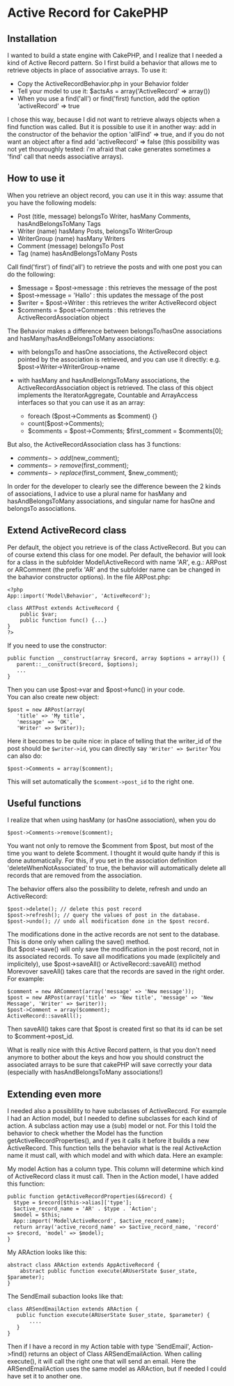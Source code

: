 Active Record for CakePHP
=========================

Installation
------------
I wanted to build a state engine with CakePHP, and I realize that I needed a kind of Active Record pattern. 
So I first build a behavior that allows me to retrieve objects in place of associative arrays.
To use it:
* Copy the ActiveRecordBehavior.php in your Behavior folder
* Tell your model to use it: $actsAs = array('ActiveRecord' => array(<options>))
* When you use a find('all') or find('first) function, add the option 'activeRecord' => true

I chose this way, because I did not want to retrieve always objects when a find function was called. 
But it is possible to use it in another way: add in the constructor of the behavior the option 'allFind' => true, and if you do not want an object after a find add 'activeRecord' => false (this possibility was not yet thouroughly tested: i'm afraid that cake generates sometimes a 'find' call that needs associative arrays).

How to use it
-------------
When you retrieve an object record, you can use it in this way: assume that you have the following models:
* Post (title, message) belongsTo Writer, hasMany Comments, hasAndBelongsToMany Tags
* Writer (name) hasMany Posts, belongsTo WriterGroup
* WriterGroup (name) hasMany Writers
* Comment (message) belongsTo Post
* Tag (name) hasAndBelongsToMany Posts

Call find('first') of find('all') to retrieve the posts and with one post you can do the following:
* $message = $post->message : this retrieves the message of the post
* $post->message = 'Hallo' : this updates the message of the post
* $writer = $post->Writer : this retrieves the writer ActiveRecord object
* $comments = $post->Comments : this retrieves the ActiveRecordAssociation object

The Behavior makes a difference between belongsTo/hasOne associations and hasMany/hasAndBelongsToMany associations:
* with belongsTo and hasOne associations, the ActiveRecord object pointed by the association is retrieved, and you can use
it directly: e.g. $post->Writer->WriterGroup->name
* with hasMany and hasAndBelongsToMany associations, the ActiveRecordAssociation object is retrieved. The class of this object implements the IteratorAggregate, Countable and ArrayAccess interfaces so that you can use it as an array:

  * foreach ($post->Comments as $comment) {}
  * count($post->Comments);  
  * $comments = $post->Comments; $first_comment = $comments[0];  


But also, the ActiveRecordAssociation class has 3 functions:
  * $comments->add($new_comment);
  * $comments->remove($first_comment);
  * $comments->replace($first_comment, $new_comment);

In order for the developer to clearly see the difference beween the 2 kinds of associations, I advice to use a plural name for hasMany and hasAndBelongsToMany associations, and singular name for hasOne and belongsTo associations.

Extend ActiveRecord class
-------------------------
Per default, the object you retrieve is of the class ActiveRecord. But you can of course extend this class for one model.
Per default, the behavior will look for a class in the subfolder Model\ActiveRecord with name 'AR<model name>', e.g.: ARPost or ARComment (the prefix 'AR' and the subfolder name can be changed in the bahavior constructor options).
In the file ARPost.php:

    <?php
    App::import('Model\Behavior', 'ActiveRecord');
    
    class ARTPost extends ActiveRecord {
        public $var;
        public function func() {...}
    }
    ?>

If you need to use the constructor:

    public function __construct(array $record, array $options = array()) {
       parent::__construct($record, $options);
       ...
    }


Then you can use $post->var and $post->func() in your code.  
You can also create new object:

    $post = new ARPost(array(
       'title' => 'My title',
       'message' => 'OK',
       'Writer' => $writer));

Here it becomes to be quite nice: in place of telling that the writer_id of the post should be `$writer->id`, you can directly say `'Writer' => $writer`
You can also do:

    $post->Comments = array($comment);
    
This will set automatically the `$comment->post_id` to the right one. 

Useful functions
----------------
I realize that when using hasMany (or hasOne association), when you do

    $post->Comments->remove($comment);
    
You want not only to remove the $comment from $post, but most of the time you want to delete $comment. 
I thought it would quite handy if this is done automatically. For this, if you set in the association definition 'deleteWhenNotAssociated' to true, the behavior will automatically delete all records that are removed from the association.

The behavior offers also the possibility to delete, refresh and undo an ActiveRecord:

    $post->delete(); // delete this post record
    $post->refresh(); // query the values of post in the database.
    $post->undo(); // undo all modification done in the $post record.
    
The modifications done in the active records are not sent to the database. This is done only when calling the save() method.  
But $post->save() will only save the modification in the post record, not in its associated records. To save all modifications you made (explicitely and implicitely), use $post->saveAll() or ActiveRecord::saveAll() method
Morevover saveAll() takes care that the records are saved in the right order. For example:

    $comment = new ARComment(array('message' => 'New message'));
    $post = new ARPost(array('title' => 'New title', 'message' => 'New Message', 'Writer' => $writer));
    $post->Comment = array($comment);
    ActiveRecord::saveAll();
    
Then saveAll() takes care that $post is created first so that its id can be set to $comment->post_id.  

What is really nice with this Active Record pattern, is that you don't need anymore to bother about the keys and how you should construct the associated arrays to be sure that cakePHP will save correctly your data (especially with hasAndBelongsToMany associations!)

Extending even more
-------------------
I needed also a possiblility to have subclasses of ActiveRecord. For example I had an Action model, but I needed to define subclasses for each kind of action. A subclass action may use a (sub) model or not.
For this I told the behavior to check whether the Model has the function getActiveRecordProperties(), and if yes it calls it before it builds a new ActiveRecord.
This function tells the behavior what is the real ActiveAction name it must call, with which model and with which data. Here an example:

My model Action has a column type. This column will determine which kind of ActiveRecord class it must call.
Then in the Action model, I have added this function:

    public function getActiveRecordProperties(&$record) {
      $type = $record[$this->alias]['type'];
      $active_record_name = 'AR' . $type . 'Action';
      $model = $this;
      App::import('Model\ActiveRecord', $active_record_name);
      return array('active_record_name' => $active_record_name, 'record' => $record, 'model' => $model);
    }
    
My ARAction looks like this:

    abstract class ARAction extends AppActiveRecord {
        abstract public function execute(ARUserState $user_state, $parameter);
    }

The SendEmail subaction looks like that:

    class ARSendEmailAction extends ARAction {
       public function execute(ARUserState $user_state, $parameter) {
           ....
       }
    }
    
Then if I have a record in my Action table with type 'SendEmail', Action->find() returns an object of Class ARSendEmailAction. When calling execute(), it will call the right one that will send an email.
Here the ARSendEmailAction uses the same model as ARAction, but if needed I could have set it to another one.










